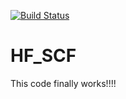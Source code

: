 [![Build Status](https://travis-ci.org/dingzw007/HF_SCF.svg?branch=master)](https://travis-ci.org/dingzw007/HF_SCF)


# HF_SCF

This code finally works!!!!
